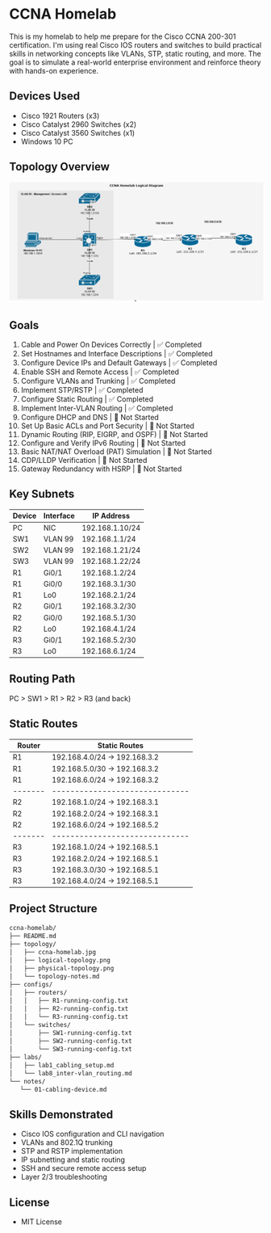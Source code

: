 # CCNA Homelab
This is my homelab to help me prepare for the Cisco CCNA 200-301 certification. I'm using real Cisco IOS routers and switches to build practical skills in networking concepts like VLANs, STP, static routing, and more. The goal is to simulate a real-world enterprise environment and reinforce theory with hands-on experience.

## Devices Used
- Cisco 1921 Routers (x3)
- Cisco Catalyst 2960 Switches (x2)
- Cisco Catalyst 3560 Switches (x1)
- Windows 10 PC

## Topology Overview
![CCNA Homelab Topology](topology/logical-diagram.png)

## Goals
1. Cable and Power On Devices Correctly      | ✅ Completed
2. Set Hostnames and Interface Descriptions  | ✅ Completed
3. Configure Device IPs and Default Gateways | ✅ Completed
4. Enable SSH and Remote Access              | ✅ Completed
5. Configure VLANs and Trunking              | ✅ Completed
6. Implement STP/RSTP                        | ✅ Completed
7. Configure Static Routing                  | ✅ Completed
8. Implement Inter-VLAN Routing              | ✅ Completed
9. Configure DHCP and DNS                    | 🔲 Not Started
10. Set Up Basic ACLs and Port Security      | 🔲 Not Started
11. Dynamic Routing (RIP, EIGRP, and OSPF)   | 🔲 Not Started
12. Configure and Verify IPv6 Routing        | 🔲 Not Started
13. Basic NAT/NAT Overload (PAT) Simulation  | 🔲 Not Started
14. CDP/LLDP Verification                    | 🔲 Not Started
15. Gateway Redundancy with HSRP             | 🔲 Not Started

## Key Subnets
| Device | Interface | IP Address      |
|--------|-----------|-----------------|
| PC     | NIC       | 192.168.1.10/24 |
| SW1    | VLAN 99   | 192.168.1.1/24  |
| SW2    | VLAN 99   | 192.168.1.21/24 |
| SW3    | VLAN 99   | 192.168.1.22/24 |
| R1     | Gi0/1     | 192.168.1.2/24  |
| R1     | Gi0/0     | 192.168.3.1/30  |
| R1     | Lo0       | 192.168.2.1/24  |
| R2     | Gi0/1     | 192.168.3.2/30  |
| R2     | Gi0/0     | 192.168.5.1/30  |
| R2     | Lo0       | 192.168.4.1/24  |
| R3     | Gi0/1     | 192.168.5.2/30  |
| R3     | Lo0       | 192.168.6.1/24  |

## Routing Path
PC > SW1 > R1 > R2 > R3 (and back)

## Static Routes	
| Router | Static Routes                |
|-------|------------------------------|
| R1    | 192.168.4.0/24 → 192.168.3.2 |
| R1    | 192.168.5.0/30 → 192.168.3.2 |
| R1    | 192.168.6.0/24 → 192.168.3.2 |
|-------|------------------------------|
| R2    | 192.168.1.0/24 → 192.168.3.1 |
| R2    | 192.168.2.0/24 → 192.168.3.1 |
| R2    | 192.168.6.0/24 → 192.168.5.2 |
|-------|------------------------------|
| R3    | 192.168.1.0/24 → 192.168.5.1 |
| R3    | 192.168.2.0/24 → 192.168.5.1 |
| R3    | 192.168.3.0/30 → 192.168.5.1 |
| R3    | 192.168.4.0/24 → 192.168.5.1 |

## Project Structure
 ```
ccna-homelab/
├── README.md
├── topology/
│   ├── ccna-homelab.jpg
│   ├── logical-topology.png
│   ├── physical-topology.png
│   └── topology-notes.md
├── configs/
│   ├── routers/
│   │   ├── R1-running-config.txt
│   │   ├── R2-running-config.txt
│   │   └── R3-running-config.txt
│   └── switches/
│       ├── SW1-running-config.txt
│       ├── SW2-running-config.txt
│       └── SW3-running-config.txt
├── labs/
│   ├── lab1_cabling_setup.md
│   └── lab8_inter-vlan_routing.md
└── notes/
    └── 01-cabling-device.md
 ```

## Skills Demonstrated
- Cisco IOS configuration and CLI navigation
- VLANs and 802.1Q trunking
- STP and RSTP implementation
- IP subnetting and static routing
- SSH and secure remote access setup
- Layer 2/3 troubleshooting

## License
- MIT License
